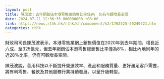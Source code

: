 ```yaml
---
layout: post
title: 陳茂波：去年網銷佔本港零售總銷售比率僅8%　仍有可觀增長空間
date: 2024-07-21 12:36:33.000000000 +08:00
link: https://news.rthk.hk/rthk/ch/component/k2/1762525-20240721.htm
categories: rthk
---
```


財政司司長陳茂波表示，本港零售業網上銷售價值在2020年到去年期間，增長近六成、至325億元，但去年網銷佔本港零售總銷售比率僅為8%，相比內地同年的近28%比率，仍有可觀增長空間。

陳茂波說，善用科技以不斷提升營運效率、產品和服務質量、更好滿足客戶需要，將有利零售、餐飲及其他服務行業持續發展，以至升級轉型。
